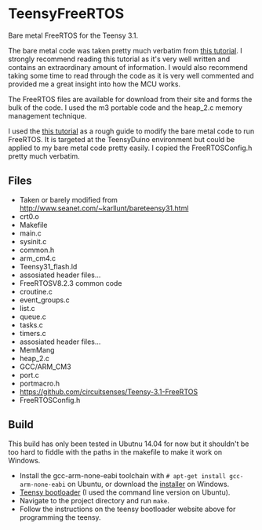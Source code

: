# TeensyFreeRTOS
Bare metal FreeRTOS for the Teensy 3.1.

The bare metal code was taken pretty much verbatim from [this tutorial](http://www.seanet.com/~karllunt/bareteensy31.html). I strongly recommend reading this tutorial as it's very well written and contains an extraordinary amount of information. I would also recommend taking some time to read through the code as it is very well commented and provided me a great insight into how the MCU works.

The FreeRTOS files are available for download from their site and forms the bulk of the code. I used the m3 portable code and the heap_2.c memory management technique.

I used the [this tutorial](http://rishifranklin.blogspot.co.uk/2014/03/freertos-on-teensy-31.html) as a rough guide to modify the bare metal code to run FreeRTOS. It is targeted at the TeensyDuino environment but could be applied to my bare metal code pretty easily. I copied the FreeRTOSConfig.h pretty much verbatim.

## Files
 - Taken or barely modified from http://www.seanet.com/~karllunt/bareteensy31.html
  - crt0.o
  - Makefile
  - main.c
  - sysinit.c
  - common.h
  - arm_cm4.c
  - Teensy31_flash.ld
  - assosiated header files...
 - FreeRTOSV8.2.3 common code
  - croutine.c
  - event_groups.c
  - list.c
  - queue.c
  - tasks.c
  - timers.c
  - assosiated header files...
 - MemMang
  - heap_2.c
 - GCC/ARM_CM3
  - port.c
  - portmacro.h
 - https://github.com/circuitsenses/Teensy-3.1-FreeRTOS
  - FreeRTOSConfig.h
  
## Build
This build has only been tested in Ubutnu 14.04 for now but it shouldn't be too hard to fiddle with the paths in the makefile to make it work on Windows.

 - Install the gcc-arm-none-eabi toolchain with `# apt-get install gcc-arm-none-eabi` on Ubuntu, or download the [installer](https://launchpad.net/gcc-arm-embedded/+download) on Windows.
 - [Teensy bootloader](https://www.pjrc.com/teensy/loader.html) (I used the command line version on Ubuntu).
 - Navigate to the project directory and run `make`.
 - Follow the instructions on the teensy bootloader website above for programming the teensy.
